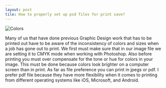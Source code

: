 ```yaml
--- 
layout: post
tile: How to properly set up psd files for print save?
---
```


![Colors](https://farm9.staticflickr.com/8736/16300816813_36e402461d_z.jpg)

Many of us that have done previous Graphic Design work that has to be printed out have to be aware of the inconsistency of colors and sizes when a job has gone out to print. We first  must make sure that in our image file we are setting it to CMYK mode when working with Photoshop. Also before printing you must over compensate for the tone or hue for colors in your image. This must be done because colors look brighter on a computer screen than in print. As far as file preference you can print in jpegs or pdf. I prefer pdf file because they have more flexibility when it comes to printing from different operating systems like iOS, Microsoft, and Android.  
